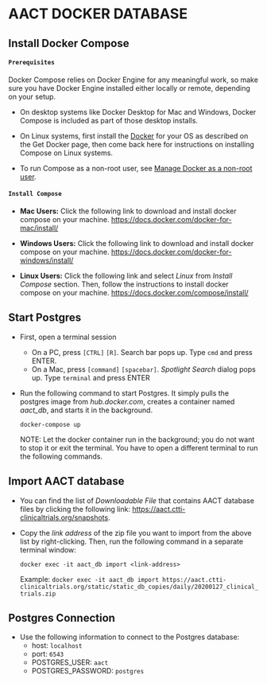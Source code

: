 # AACT DOCKER DATABASE


## Install Docker Compose

#### `Prerequisites`
Docker Compose relies on Docker Engine for any meaningful work, so make sure you have Docker Engine installed either locally or remote, depending on your setup.

* On desktop systems like Docker Desktop for Mac and Windows, Docker Compose is included as part of those desktop installs.

* On Linux systems, first install the <a href="https://docs.docker.com/install/#server" target="_blank_">Docker</a> for your OS as described on the Get Docker page, then come back here for instructions on installing Compose on Linux systems.

* To run Compose as a non-root user, see <a href="https://docs.docker.com/install/linux/linux-postinstall/" target="_blank_">Manage Docker as a non-root user</a>.

#### `Install Compose`
* __Mac Users:__ Click the following link to download and install docker compose on your machine.
https://docs.docker.com/docker-for-mac/install/

* __Windows Users:__ Click the following link to download and install docker compose on your machine.
https://docs.docker.com/docker-for-windows/install/

* __Linux Users:__ Click the following link and select _Linux_ from _Install Compose_ section. Then, follow the instructions to install docker compose on your machine.
https://docs.docker.com/compose/install/


## Start Postgres
* First, open a terminal session
  - On a PC, press `[CTRL]` `[R]`. Search bar pops up. Type `cmd` and press ENTER.
  - On a Mac, press `[command]` `[spacebar]`. _Spotlight Search_ dialog pops up. Type `terminal` and press ENTER

* Run the following command to start Postgres. It simply pulls the postgres image from _hub.docker.com_, creates a container named _aact_db_, and starts it in the background.

    `docker-compose up`

    NOTE: Let the docker container run in the background; you do not want to stop it or exit the terminal. You have to open a different terminal to run the following commands.

## Import AACT database
* You can find the list of _Downloadable File_ that contains AACT database files by clicking the following link: https://aact.ctti-clinicaltrials.org/snapshots.
* Copy the _link address_ of the zip file you want to import from the above list by right-clicking. Then, run the following command in a separate terminal window:

  `docker exec -it aact_db import <link-address>`

    Example: `docker exec -it aact_db import https://aact.ctti-clinicaltrials.org/static/static_db_copies/daily/20200127_clinical_trials.zip`


## Postgres Connection
* Use the following information to connect to the Postgres database:
  - host: `localhost`
  - port: `6543`
  - POSTGRES_USER: `aact`
  - POSTGRES_PASSWORD: `postgres`
